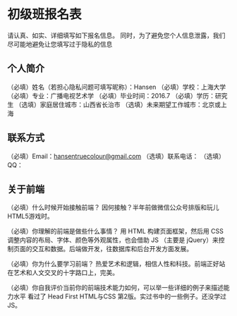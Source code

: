 # 初级班报名表

请认真、如实、详细填写如下报名信息。
同时，为了避免您个人信息泄露，我们尽可能地避免让您填写过于隐私的信息

## 个人简介

（必填）姓名（若担心隐私问题可填写昵称）：Hansen
（必填）学校：上海大学
（必填）专业：广播电视艺术学
（必填）毕业时间：2016.7
（必填）学历：研究生
（选填）家庭居住城市：山西省长治市
（选填）未来期望工作城市：北京或上海

## 联系方式

（必填）Email：hansentruecolour@gmail.com
（选填）联系电话：
（选填）QQ：

## 关于前端

（必填）什么时候开始接触前端？
因何接触？半年前做微信公众号排版和玩儿HTML5游戏时。

（必填）你理解的前端是做些什么事情？
用 HTML 构建页面框架，然后用 CSS 调整内容的布局、字体、颜色等外观属性，也会借助 JS （主要是 jQuery）来控制页面的交互和数据。后端做开发，往数据库和后台开发方面发展。

（必填）你为什么要学习前端？
热爱艺术和逻辑，相信人性和科技。前端正好站在艺术和人文交叉的十字路口上，完美。

（必填）你自我评价当前你的前端技术能力如何，可以举一些详细的例子来描述能力水平
看过了 Head First HTML与CSS 第2版。实过书中的一些例子。还没学过JS。


